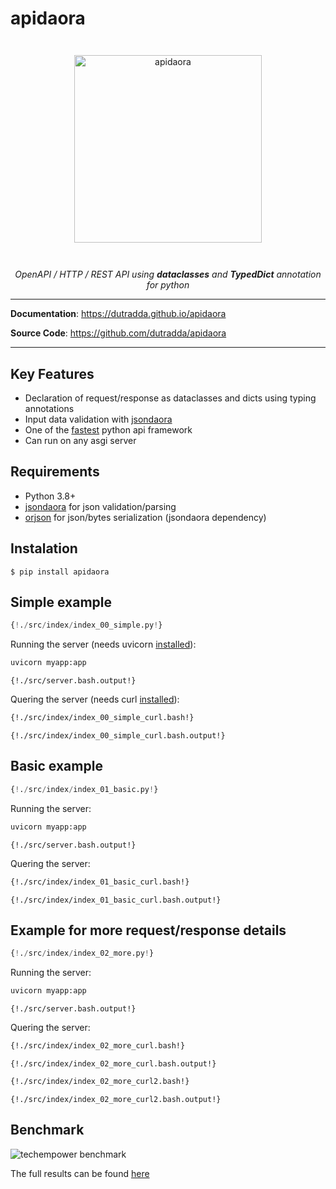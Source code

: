# apidaora

<p align="center" style="margin: 3em">
  <a href="https://github.com/dutradda/apidaora">
    <img src="https://dutradda.github.io/apidaora/apidaora.svg" alt="apidaora" width="300"/>
  </a>
</p>

<p align="center">
    <em>OpenAPI / HTTP / REST API using <b>dataclasses</b> and <b>TypedDict</b> annotation for python</b></em>
</p>

---

**Documentation**: <a href="https://dutradda.github.io/apidaora" target="_blank">https://dutradda.github.io/apidaora</a>

**Source Code**: <a href="https://github.com/dutradda/apidaora" target="_blank">https://github.com/dutradda/apidaora</a>

---


## Key Features

- Declaration of request/response as dataclasses and dicts using typing annotations
- Input data validation with [jsondaora](https://github.com/dutradda/jsondaora)
- One of the [fastest](#benchmark) python api framework
- Can run on any asgi server


## Requirements

 - Python 3.8+
 - [jsondaora](https://github.com/dutradda/jsondaora) for json validation/parsing
 - [orjson](https://github.com/ijl/orjson) for json/bytes serialization (jsondaora dependency)


## Instalation
```
$ pip install apidaora
```


## Simple example

```python
{!./src/index/index_00_simple.py!}
```

Running the server (needs uvicorn [installed](https://www.uvicorn.org)):

```bash
uvicorn myapp:app
```

```
{!./src/server.bash.output!}
```

Quering the server (needs curl [installed](https://curl.haxx.se/docs/install.html)):

```bash
{!./src/index/index_00_simple_curl.bash!}
```

```
{!./src/index/index_00_simple_curl.bash.output!}
```


## Basic example

```python
{!./src/index/index_01_basic.py!}
```

Running the server:

```bash
uvicorn myapp:app
```

```
{!./src/server.bash.output!}
```

Quering the server:

```bash
{!./src/index/index_01_basic_curl.bash!}
```

```
{!./src/index/index_01_basic_curl.bash.output!}
```


## Example for more request/response details

```python
{!./src/index/index_02_more.py!}
```

Running the server:

```bash
uvicorn myapp:app
```

```
{!./src/server.bash.output!}
```

Quering the server:

```bash
{!./src/index/index_02_more_curl.bash!}
```

```
{!./src/index/index_02_more_curl.bash.output!}
```

```bash
{!./src/index/index_02_more_curl2.bash!}
```

```
{!./src/index/index_02_more_curl2.bash.output!}
```


## Benchmark

![techempower benchmark](https://dutradda.github.io/apidaora/benchmark.png "TechEmpower Frameworks Benchmark")

The full results can be found [here](https://www.techempower.com/benchmarks/#section=test&runid=76bbd357-a161-42eb-a203-051bdd949006&hw=ph&test=query&l=zijzen-v)
